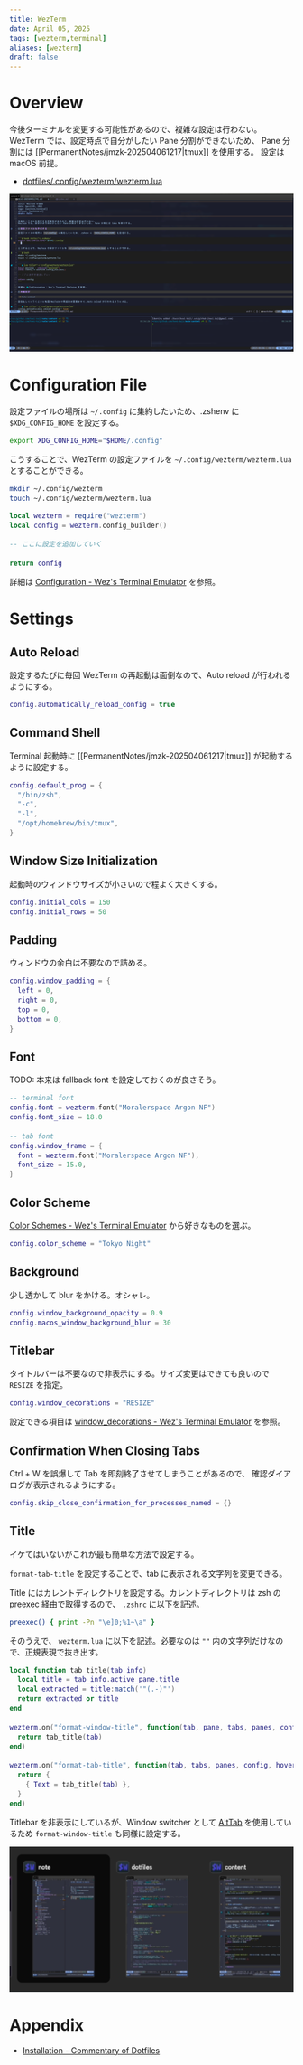 ```yaml
---
title: WezTerm
date: April 05, 2025
tags: [wezterm,terminal]
aliases: [wezterm]
draft: false
---
```


# Overview

今後ターミナルを変更する可能性があるので、複雑な設定は行わない。
WezTerm では、設定時点で自分がしたい Pane 分割ができないため、 Pane 分割には [[PermanentNotes/jmzk-202504061217|tmux]] を使用する。
設定は macOS 前提。

- [dotfiles/.config/wezterm/wezterm.lua](https://github.com/koei-kaji/dotfiles/blob/ed9a134dec91748de136f20f8f8daab12473cc9f/.config/wezterm/wezterm.lua)

![WezTerm](../assets/WezTerm.png)

# Configuration File

設定ファイルの場所は `~/.config` に集約したいため、.zshenv に `$XDG_CONFIG_HOME` を設定する。

```zsh title="~/.zshenv"
export XDG_CONFIG_HOME="$HOME/.config"
```

こうすることで、WezTerm の設定ファイルを `~/.config/wezterm/wezterm.lua` とすることができる。

```zsh
mkdir ~/.config/wezterm
touch ~/.config/wezterm/wezterm.lua
```

```lua title="~/.config/wezterm/wezterm.lua"
local wezterm = require("wezterm")
local config = wezterm.config_builder()

-- ここに設定を追加していく

return config
```

詳細は [Configuration - Wez's Terminal Emulator](https://wezterm.org/config/files.html#quick-start) を参照。

# Settings

## Auto Reload

設定するたびに毎回 WezTerm の再起動は面倒なので、Auto reload が行われるようにする。

```lua title="~/.config/wezterm/wezterm.lua"
config.automatically_reload_config = true
```

## Command Shell

Terminal 起動時に [[PermanentNotes/jmzk-202504061217|tmux]] が起動するように設定する。

```lua title="~/.config/wezterm/wezterm.lua"
config.default_prog = {
  "/bin/zsh",
  "-c",
  "-l",
  "/opt/homebrew/bin/tmux",
}
```

## Window Size Initialization

起動時のウィンドウサイズが小さいので程よく大きくする。

```lua title="~/.config/wezterm/wezterm.lua"
config.initial_cols = 150
config.initial_rows = 50
```

## Padding

ウィンドウの余白は不要なので詰める。

```lua title="~/.config/wezterm/wezterm.lua"
config.window_padding = {
  left = 0,
  right = 0,
  top = 0,
  bottom = 0,
}
```

## Font

TODO: 本来は fallback font を設定しておくのが良さそう。

```lua title="~/.config/wezterm/wezterm.lua"
-- terminal font
config.font = wezterm.font("Moralerspace Argon NF")
config.font_size = 18.0

-- tab font
config.window_frame = {
  font = wezterm.font("Moralerspace Argon NF"),
  font_size = 15.0,
}
```

## Color Scheme

[Color Schemes - Wez's Terminal Emulator](https://wezterm.org/colorschemes/index.html) から好きなものを選ぶ。

```lua title="~/.config/wezterm/wezterm.lua"
config.color_scheme = "Tokyo Night"
```

## Background

少し透かして blur をかける。オシャレ。

```lua title="~/.config/wezterm/wezterm.lua"
config.window_background_opacity = 0.9
config.macos_window_background_blur = 30
```

## Titlebar

タイトルバーは不要なので非表示にする。サイズ変更はできても良いので `RESIZE` を指定。

```lua title="~/.config/wezterm/wezterm.lua"
config.window_decorations = "RESIZE"
```

設定できる項目は [window_decorations - Wez's Terminal Emulator](https://wezterm.org/config/lua/config/window_decorations.html?h=window_dec#window_decorations-title-resize) を参照。

## Confirmation When Closing Tabs

Ctrl + W を誤爆して Tab を即刻終了させてしまうことがあるので、 確認ダイアログが表示されるようにする。

```lua title="~/.config/wezterm/wezterm.lua"
config.skip_close_confirmation_for_processes_named = {}
```

## Title

イケてはいないがこれが最も簡単な方法で設定する。

`format-tab-title` を設定することで、tab に表示される文字列を変更できる。

Title にはカレントディレクトリを設定する。カレントディレクトリは zsh の preexec 経由で取得するので、 `.zshrc` に以下を記述。

```zsh title="~/.zshrc"
preexec() { print -Pn "\e]0;%1~\a" }
```

そのうえで、 `wezterm.lua` に以下を記述。必要なのは `""` 内の文字列だけなので、正規表現で抜き出す。

```lua title="~/.config/wezterm/wezterm.lua"
local function tab_title(tab_info)
  local title = tab_info.active_pane.title
  local extracted = title:match('"(.-)"')
  return extracted or title
end

wezterm.on("format-window-title", function(tab, pane, tabs, panes, config)
  return tab_title(tab)
end)

wezterm.on("format-tab-title", function(tab, tabs, panes, config, hover, max_width)
  return {
    { Text = tab_title(tab) },
  }
end)
```

Titlebar を非表示にしているが、Window switcher として [AltTab](https://alt-tab-macos.netlify.app/) を使用しているため `format-window-title` も同様に設定する。

![WezTerm on AltTab](../assets/wezterm-alt-tab.png)

# Appendix

- [Installation - Commentary of Dotfiles](https://coralpink.github.io/commentary/wezterm/installation.html#wezterm)
